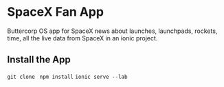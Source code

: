 # SpaceX Fan App  
Buttercorp OS app for SpaceX news about launches, launchpads, rockets, time, all the live data from SpaceX in an ionic project.

## Install the App
``git clone ``
`` npm install ``
`` ionic serve --lab ``
